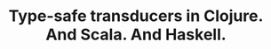 ---
title: Type-safe transducers in Clojure. And Scala. And Haskell.
url: http://blog.podsnap.com/ducers2.html
authors:
- Peter Fraenkel
type: article
tags:
- transducers
doHaskell-type: blog post
dohaskell-year: 2014
---